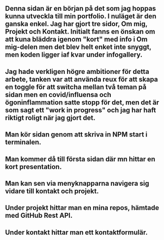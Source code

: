## Denna sidan är en början på det som jag hoppas kunna utveckla till min portfolio. I nuläget är den ganska enkel. Jag har gjort tre sidor, Om mig, Projekt och Kontakt. Initialt fanns en önskan om att kuna bläddra igenom "kort" med info i Om mig-delen men det blev helt enket inte snyggt, men koden ligger iaf kvar under infogallery. 

## Jag hade verkligen högre ambitioner för detta arbete, tanken var att använda reux för att skapa en toggle för att switcha mellan två teman på sidan men en covid/influensa och ögoninflammation satte stopp för det, men det är som sagt ett "work in progress" och jag har haft riktigt roligt när jag gjort det. 

## Man kör sidan genom att skriva in NPM start i terminalen. 
## Man kommer då till första sidan där mn hittar en kort presentation. 
## Man kan sen via menyknapparna navigera sig vidare till kontakt och projekt. 
## Under projekt hittar man en mina repos, hämtade med GitHub Rest API.
## Under kontakt hittar man ett kontaktformulär.


